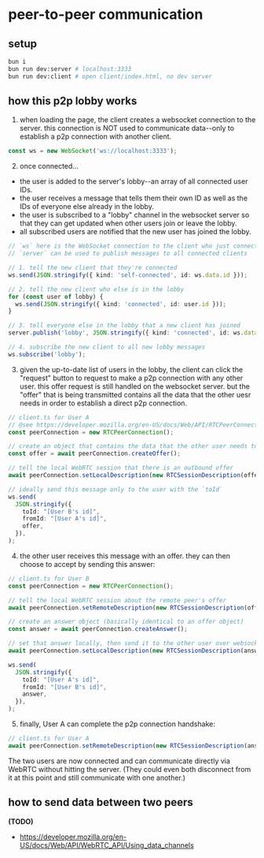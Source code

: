 # peer-to-peer communication

## setup

```bash
bun i
bun run dev:server # localhost:3333
bun run dev:client # open client/index.html, no dev server
```

## how this p2p lobby works

1. when loading the page, the client creates a websocket connection to the server. this connection is NOT used to communicate data--only to establish a p2p connection with another client.

```ts
const ws = new WebSocket('ws://localhost:3333');
```

2. once connected...

- the user is added to the server's lobby--an array of all connected user IDs.
- the user receives a message that tells them their own ID as well as the IDs of everyone else already in the lobby.
- the user is subscribed to a "lobby" channel in the websocket server so that they can get updated when other users join or leave the lobby.
- all subscribed users are notified that the new user has joined the lobby.

```ts
// `ws` here is the WebSocket connection to the client who just connected
// `server` can be used to publish messages to all connected clients

// 1. tell the new client that they're connected
ws.send(JSON.stringify({ kind: 'self-connected', id: ws.data.id }));

// 2. tell the new client who else is in the lobby
for (const user of lobby) {
  ws.send(JSON.stringify({ kind: 'connected', id: user.id }));
}

// 3. tell everyone else in the lobby that a new client has joined
server.publish('lobby', JSON.stringify({ kind: 'connected', id: ws.data.id }));

// 4. subscribe the new client to all new lobby messages
ws.subscribe('lobby');
```

3. given the up-to-date list of users in the lobby, the client can click the "request" button to request to make a p2p connection with any other user. this offer request is still handled on the websocket server. but the "offer" that is being transmitted contains all the data that the other uesr needs in order to establish a direct p2p connection.

```ts
// client.ts for User A
// @see https://developer.mozilla.org/en-US/docs/Web/API/RTCPeerConnection
const peerConnection = new RTCPeerConnection();

// create an object that contains the data that the other user needs to establish a direct p2p connection
const offer = await peerConnection.createOffer();

// tell the local WebRTC session that there is an outbound offer
await peerConnection.setLocalDescription(new RTCSessionDescription(offer));

// ideally send this message only to the user with the `toId`
ws.send(
  JSON.stringify({
    toId: "[User B's id]",
    fromId: "[User A's id]",
    offer,
  }),
);
```

4. the other user receives this message with an offer. they can then choose to accept by sending this answer:

```ts
// client.ts for User B
const peerConnection = new RTCPeerConnection();

// tell the local WebRTC session about the remote peer's offer
await peerConnection.setRemoteDescription(new RTCSessionDescription(offer));

// create an answer object (basically identical to an offer object)
const answer = await peerConnection.createAnswer();

// set that answer locally, then send it to the other user over websocket
await peerConnection.setLocalDescription(new RTCSessionDescription(answer));

ws.send(
  JSON.stringify({
    toId: "[User A's id]",
    fromId: "[User B's id]",
    answer,
  }),
);
```

5. finally, User A can complete the p2p connection handshake:

```ts
// client.ts for User A
await peerConnection.setRemoteDescription(new RTCSessionDescription(answer));
```

The two users are now connected and can communicate directly via WebRTC without hitting the server. (They could even both disconnect from it at this point and still communicate with one another.)

## how to send data between two peers

**(TODO)**

- https://developer.mozilla.org/en-US/docs/Web/API/WebRTC_API/Using_data_channels
